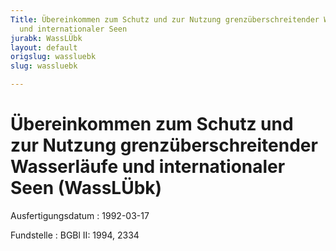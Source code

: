```yaml
---
Title: Übereinkommen zum Schutz und zur Nutzung grenzüberschreitender Wasserläufe
  und internationaler Seen
jurabk: WassLÜbk
layout: default
origslug: wassluebk
slug: wassluebk

---
```


# Übereinkommen zum Schutz und zur Nutzung grenzüberschreitender Wasserläufe und internationaler Seen (WassLÜbk)

Ausfertigungsdatum
:   1992-03-17

Fundstelle
:   BGBl II: 1994, 2334

